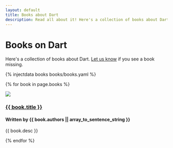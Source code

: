 ```yaml
---
layout: default
title: Books about Dart
description: Read all about it! Here's a collection of books about Dart.
---
```


# Books on Dart

Here's a collection of books about Dart.
[Let us know](http://dartbug.com/new) if you see a book missing.

{% injectdata books books/books.yaml %}

{% for book in page.books %}
<div class="book row">
  <div class="span2">
    <a href="{{ book.link }}"><img src="covers/{{ book.cover }}" class="cover"></a>
  </div>
  <div class="span10">
    <h3 class="title"><a href="{{ book.link }}">{{ book.title }}</a></h3>
    <h4 class="authors">Written by {{ book.authors || array_to_sentence_string }}</h4>
    <p>{{ book.desc }}</p>
  </div>
</div>
{% endfor %}